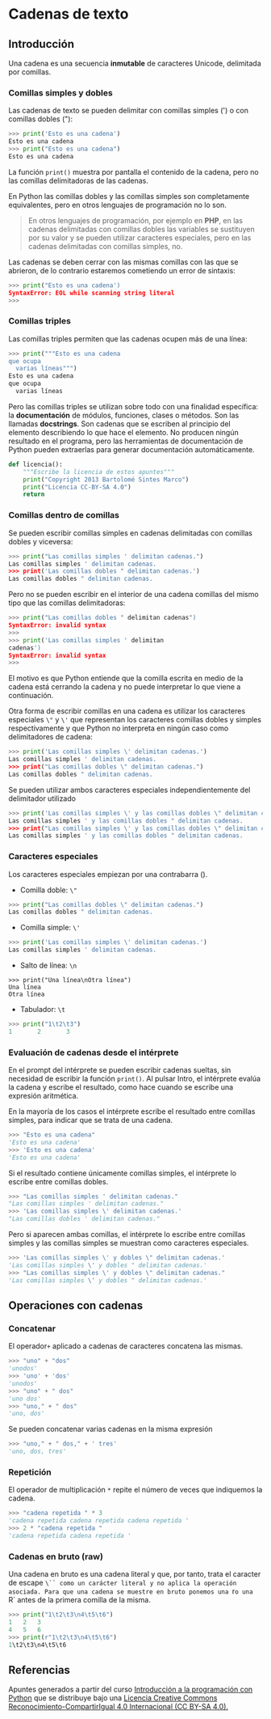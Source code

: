 # Cadenas de texto

## Introducción

Una cadena es una secuencia **inmutable** de caracteres Unicode, delimitada por comillas.

### Comillas simples y dobles
Las cadenas de texto se pueden delimitar con comillas simples (') o con comillas dobles ("):

```python
>>> print('Esto es una cadena')
Esto es una cadena
>>> print("Esto es una cadena")
Esto es una cadena
```


La función `print()` muestra por pantalla el contenido de la cadena, pero no las comillas delimitadoras de las cadenas.

En Python las comillas dobles y las comillas simples son completamente equivalentes, pero en otros
lenguajes de programación no lo son.

> En otros lenguajes de programación, por ejemplo en **PHP**, en las cadenas delimitadas con 
> comillas dobles las variables se sustituyen por su valor y se pueden utilizar caracteres especiales, 
> pero en las cadenas delimitadas con comillas simples, no. 

Las cadenas se deben cerrar con las mismas comillas con las que se abrieron, de lo contrario  estaremos cometiendo un error de sintaxis:

```python
>>> print("Esto es una cadena')                     
SyntaxError: EOL while scanning string literal
>>>
```

### Comillas triples
Las comillas triples permiten que las cadenas ocupen más de una línea:

```python
>>> print("""Esto es una cadena
que ocupa
  varias líneas""")
Esto es una cadena
que ocupa
  varias líneas
```

Pero las comillas triples se utilizan sobre todo con una finalidad específica: la **documentación** de módulos, funciones, clases o métodos. Son las llamadas **docstrings**. Son cadenas que se escriben al principio del elemento describiendo lo que hace el elemento. No producen ningún resultado en el programa, pero las herramientas de documentación de Python pueden extraerlas para generar documentación automáticamente.

```python
def licencia():
    """Escribe la licencia de estos apuntes"""
    print("Copyright 2013 Bartolomé Sintes Marco")
    print("Licencia CC-BY-SA 4.0")
    return
```

### Comillas dentro de comillas

Se pueden escribir comillas simples en cadenas delimitadas con comillas dobles y viceversa:

```python
>>> print("Las comillas simples ' delimitan cadenas.")
Las comillas simples ' delimitan cadenas.
>>> print('Las comillas dobles " delimitan cadenas.')
Las comillas dobles " delimitan cadenas.
```

Pero no se pueden escribir en el interior de una cadena comillas del mismo tipo que las comillas  delimitadoras:

```python
>>> print("Las comillas dobles " delimitan cadenas")
SyntaxError: invalid syntax
>>>
>>> print('Las comillas simples ' delimitan 
cadenas')
SyntaxError: invalid syntax
>>>
```

El motivo es que Python entiende que la comilla escrita en medio de la cadena está cerrando la  cadena y no puede interpretar lo que viene a continuación. 

Otra forma de escribir comillas en una cadena es utilizar los caracteres especiales `\"` y `\'` que representan los caracteres comillas dobles y simples respectivamente y que Python no interpreta en  ningún caso como delimitadores de cadena:

```python
>>> print('Las comillas simples \' delimitan cadenas.')
Las comillas simples ' delimitan cadenas.
>>> print("Las comillas dobles \" delimitan cadenas.")
Las comillas dobles " delimitan cadenas.
```

Se pueden utilizar ambos caracteres especiales independientemente del delimitador utilizado

```python
>>> print('Las comillas simples \' y las comillas dobles \" delimitan cadenas.')
Las comillas simples ' y las comillas dobles " delimitan cadenas.
>>> print("Las comillas simples \' y las comillas dobles \" delimitan cadenas.")
Las comillas simples ' y las comillas dobles " delimitan cadenas.
```

### Caracteres especiales

Los caracteres especiales empiezan por una contrabarra (\).

* Comilla doble: `\"`
```python
>>> print("Las comillas dobles \" delimitan cadenas.")
Las comillas dobles " delimitan cadenas.
```
* Comilla simple: `\'`
```python
>>> print('Las comillas simples \' delimitan cadenas.')
Las comillas simples ' delimitan cadenas.
```
* Salto de línea: `\n`
```pyhton
>>> print("Una línea\nOtra línea")
Una línea
Otra línea
```
* Tabulador: `\t`
```python
>>> print("1\t2\t3")
1       2       3
```
### Evaluación de cadenas desde el intérprete
En el prompt del intérprete se pueden escribir cadenas sueltas, sin necesidad de escribir la función `print()`. Al pulsar Intro, el intérprete evalúa la cadena y escribe el resultado, como hace cuando se   escribe una expresión aritmética.

En la mayoría de los casos el intérprete escribe el resultado entre comillas simples, para indicar que se  trata de una cadena.
```python
>>> "Esto es una cadena"
'Esto es una cadena'
>>> 'Esto es una cadena'
'Esto es una cadena'
```
Si el resultado contiene únicamente comillas simples, el intérprete lo escribe entre comillas dobles.
```python
>>> "Las comillas simples ' delimitan cadenas."
"Las comillas simples ' delimitan cadenas."
>>> 'Las comillas simples \' delimitan cadenas.'
"Las comillas dobles ' delimitan cadenas."
```
Pero si aparecen ambas comillas, el intérprete lo escribe entre comillas simples y las comillas simples se muestran como caracteres especiales.
```python
>>> 'Las comillas simples \' y dobles \" delimitan cadenas.'
'Las comillas simples \' y dobles " delimitan cadenas.'
>>> "Las comillas simples \' y dobles \" delimitan cadenas."
'Las comillas simples \' y dobles " delimitan cadenas.'
```
## Operaciones con cadenas
### Concatenar
El operador`+` aplicado a cadenas de caracteres concatena las mismas.
```python
>>> "uno" + "dos"
'unodos'
>>> 'uno' + 'dos'
'unodos'
>>> "uno" + " dos"
'uno dos'
>>> "uno," + " dos"
'uno, dos'
```
Se pueden concatenar varias cadenas en la misma expresión
```python
>>> "uno," + " dos," + ' tres'
'uno, dos, tres'
```
### Repetición
El operador de multiplicación `*` repite el número de veces que indiquemos la cadena.
```python
>>> "cadena repetida " * 3
'cadena repetida cadena repetida cadena repetida '
>>> 2 * "cadena repetida "
'cadena repetida cadena repetida '
```
### Cadenas en bruto (raw)
Una cadena en bruto es una cadena literal y que, por tanto, trata el caracter de escape `\`` como un carácter literal y no aplica la operación asociada. Para que una cadena se muestre en bruto ponemos una `r`o una `R` antes de la primera comilla de la misma.
```python
>>> print("1\t2\t3\n4\t5\t6")
1	2	3
4	5	6
>>> print(r"1\t2\t3\n4\t5\t6")
1\t2\t3\n4\t5\t6
```


## Referencias

Apuntes generados a partir del curso [Introducción a la programación con Python](http://www.mclibre.org/consultar/python/) que se distribuye bajo una [Licencia Creative Commons Reconocimiento-CompartirIgual 4.0 Internacional (CC BY-SA 4.0).](https://creativecommons.org/licenses/by-sa/4.0/deed.es_ES)